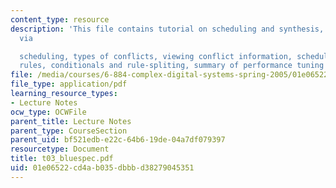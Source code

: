 ```yaml
---
content_type: resource
description: 'This file contains tutorial on scheduling and synthesis, improving performance
  via

  scheduling, types of conflicts, viewing conflict information, scheduling conflicting
  rules, conditionals and rule-spliting, summary of performance tuning and rule attributes.'
file: /media/courses/6-884-complex-digital-systems-spring-2005/01e06522cd4ab035dbbbd38279045351_t03_bluespec.pdf
file_type: application/pdf
learning_resource_types:
- Lecture Notes
ocw_type: OCWFile
parent_title: Lecture Notes
parent_type: CourseSection
parent_uid: bf521edb-e22c-64b6-19de-04a7df079397
resourcetype: Document
title: t03_bluespec.pdf
uid: 01e06522-cd4a-b035-dbbb-d38279045351
---
```

